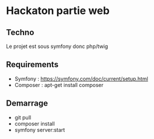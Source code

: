 # Hackaton partie web

## Techno

Le projet est sous symfony donc php/twig

## Requirements

- Symfony : https://symfony.com/doc/current/setup.html
- Composer : apt-get install composer

## Demarrage

- git pull
- composer install
- symfony server:start
